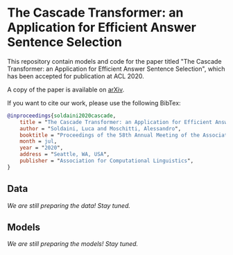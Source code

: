 # The Cascade Transformer: an Application for Efficient Answer Sentence Selection

This repository contain models and code for the paper titled "The Cascade Transformer: an Application for Efficient Answer Sentence Selection", which has been accepted for publication at ACL 2020.

A copy of the paper is available on [arXiv](http://arxiv.org/abs/2005.02534).

If you want to cite our work, please use the following BibTex:

```bibtex
@inproceedings{soldaini2020cascade,
    title = "The Cascade Transformer: an Application for Efficient Answer Sentence Selection",
    author = "Soldaini, Luca and Moschitti, Alessandro",
    booktitle = "Proceedings of the 58th Annual Meeting of the Association for Computational Linguistics: Student Research Workshop",
    month = jul,
    year = "2020",
    address = "Seattle, WA, USA",
    publisher = "Association for Computational Linguistics",
}

```

## Data

*We are still preparing the data! Stay tuned.*

## Models

*We are still preparing the models! Stay tuned.*